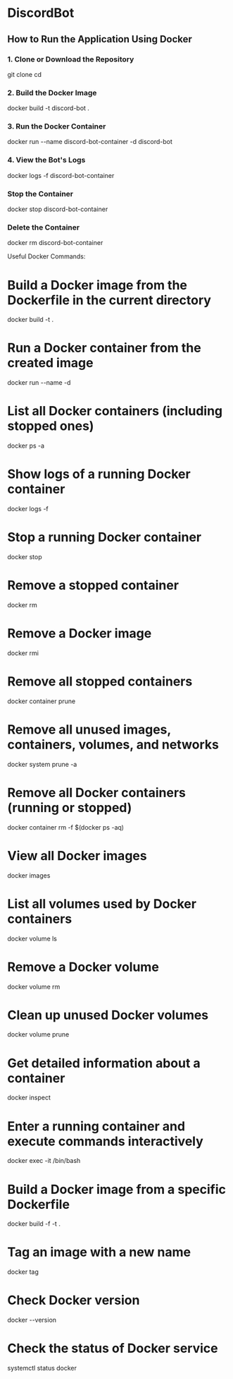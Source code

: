 ﻿# DiscordBot

## How to Run the Application Using Docker

### 1. Clone or Download the Repository
git clone <repository-url>
cd <application-folder>

### 2. Build the Docker Image
docker build -t discord-bot .

### 3. Run the Docker Container
docker run --name discord-bot-container -d discord-bot

### 4. View the Bot's Logs
docker logs -f discord-bot-container

### Stop the Container
docker stop discord-bot-container

### Delete the Container
docker rm discord-bot-container

Useful Docker Commands:

# Build a Docker image from the Dockerfile in the current directory
docker build -t <image-name> .

# Run a Docker container from the created image
docker run --name <container-name> -d <image-name>

# List all Docker containers (including stopped ones)
docker ps -a

# Show logs of a running Docker container
docker logs -f <container-name>

# Stop a running Docker container
docker stop <container-name>

# Remove a stopped container
docker rm <container-name>

# Remove a Docker image
docker rmi <image-name>

# Remove all stopped containers
docker container prune

# Remove all unused images, containers, volumes, and networks
docker system prune -a

# Remove all Docker containers (running or stopped)
docker container rm -f $(docker ps -aq)

# View all Docker images
docker images

# List all volumes used by Docker containers
docker volume ls

# Remove a Docker volume
docker volume rm <volume-name>

# Clean up unused Docker volumes
docker volume prune

# Get detailed information about a container
docker inspect <container-name>

# Enter a running container and execute commands interactively
docker exec -it <container-name> /bin/bash

# Build a Docker image from a specific Dockerfile
docker build -f <Dockerfile-path> -t <image-name> .

# Tag an image with a new name
docker tag <image-name> <new-tag>

# Check Docker version
docker --version

# Check the status of Docker service
systemctl status docker